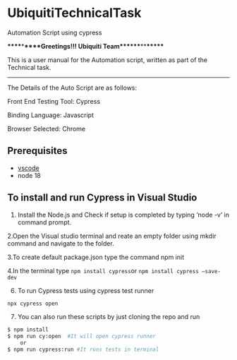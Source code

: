 # UbiquitiTechnicalTask

Automation Script using cypress

**\*\*\*\***\***\*\*\*\***Greetings!!! Ubiquiti Team\***\*\*\*\*\***\*\***\*\*\*\*\***

This is a user manual for the Automation script, written as part of the Technical task.

---

The Details of the Auto Script are as follows:

Front End Testing Tool: Cypress

Binding Language: Javascript

Browser Selected: Chrome

## Prerequisites

- [vscode](https://code.visualstudio.com/)
- node 18

## To install and run Cypress in Visual Studio

1.  Install the Node.js and Check if setup is completed by typing ‘node -v’ in command prompt.

2.Open the Visual studio terminal and reate an empty folder using mkdir command and navigate to the folder.

3.To create default package.json type the command npm init

4.In the terminal type `npm install cypress`or `npm install cypress –save-dev`

6.  To run Cypress tests using cypress test runner

```bash
npx cypress open

```

7. You can also run these scripts by just cloning the repo and run

```bash
$ npm install
$ npm run cy:open  #It will open cypress runner
    or
$ npm run cypress:run #It runs tests in terminal
```
